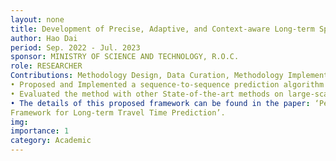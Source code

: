 ```yaml
---
layout: none
title: Development of Precise, Adaptive, and Context-aware Long-term Spatiotemporal Prediction Techniques
author: Hao Dai
period: Sep. 2022 - Jul. 2023
sponsor: MINISTRY OF SCIENCE AND TECHNOLOGY, R.O.C.
role: RESEARCHER
Contributions: Methodology Design, Data Curation, Methodology Implementation, Academic Paper Writing
• Proposed and Implemented a sequence-to-sequence prediction algorithm for addressing the travel time prediction.
• Evaluated the method with other State-of-the-art methods on large-scale highway traffic data from Taiwan.
• The details of this proposed framework can be found in the paper: ‘Periodic Attention-based Stacked Sequence to Sequence
Framework for Long-term Travel Time Prediction’.
img: 
importance: 1
category: Academic
---
```

